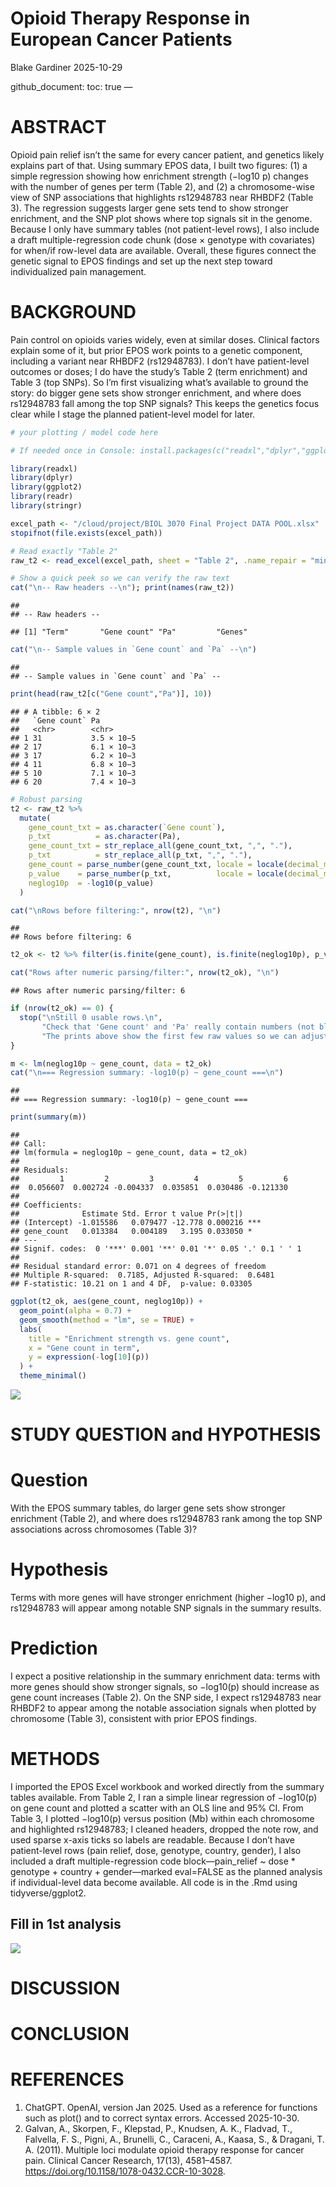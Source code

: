 Opioid Therapy Response in European Cancer Patients
================
Blake Gardiner
2025-10-29

github_document: toc: true —

# ABSTRACT

Opioid pain relief isn’t the same for every cancer patient, and genetics
likely explains part of that. Using summary EPOS data, I built two
figures: (1) a simple regression showing how enrichment strength (−log10
p) changes with the number of genes per term (Table 2), and (2) a
chromosome-wise view of SNP associations that highlights rs12948783 near
RHBDF2 (Table 3). The regression suggests larger gene sets tend to show
stronger enrichment, and the SNP plot shows where top signals sit in the
genome. Because I only have summary tables (not patient-level rows), I
also include a draft multiple-regression code chunk (dose × genotype
with covariates) for when/if row-level data are available. Overall,
these figures connect the genetic signal to EPOS findings and set up the
next step toward individualized pain management.

# BACKGROUND

Pain control on opioids varies widely, even at similar doses. Clinical
factors explain some of it, but prior EPOS work points to a genetic
component, including a variant near RHBDF2 (rs12948783). I don’t have
patient-level outcomes or doses; I do have the study’s Table 2 (term
enrichment) and Table 3 (top SNPs). So I’m first visualizing what’s
available to ground the story: do bigger gene sets show stronger
enrichment, and where does rs12948783 fall among the top SNP signals?
This keeps the genetics focus clear while I stage the planned
patient-level model for later.

``` r
# your plotting / model code here
```

``` r
# If needed once in Console: install.packages(c("readxl","dplyr","ggplot2","readr","stringr"))

library(readxl)
library(dplyr)
library(ggplot2)
library(readr)
library(stringr)

excel_path <- "/cloud/project/BIOL 3070 Final Project DATA POOL.xlsx"
stopifnot(file.exists(excel_path))

# Read exactly "Table 2"
raw_t2 <- read_excel(excel_path, sheet = "Table 2", .name_repair = "minimal")

# Show a quick peek so we can verify the raw text
cat("\n-- Raw headers --\n"); print(names(raw_t2))
```

    ## 
    ## -- Raw headers --

    ## [1] "Term"       "Gene count" "Pa"         "Genes"

``` r
cat("\n-- Sample values in `Gene count` and `Pa` --\n")
```

    ## 
    ## -- Sample values in `Gene count` and `Pa` --

``` r
print(head(raw_t2[c("Gene count","Pa")], 10))
```

    ## # A tibble: 6 × 2
    ##   `Gene count` Pa         
    ##   <chr>        <chr>      
    ## 1 31           3.5 × 10−5 
    ## 2 17           6.1 × 10−3 
    ## 3 17           6.2 × 10−3 
    ## 4 11           6.8 × 10−3 
    ## 5 10           7.1 × 10−3 
    ## 6 20           7.4 × 10−3 

``` r
# Robust parsing
t2 <- raw_t2 %>%
  mutate(
    gene_count_txt = as.character(`Gene count`),
    p_txt          = as.character(Pa),
    gene_count_txt = str_replace_all(gene_count_txt, ",", "."),
    p_txt          = str_replace_all(p_txt, ",", "."),
    gene_count = parse_number(gene_count_txt, locale = locale(decimal_mark = ".")),
    p_value    = parse_number(p_txt,          locale = locale(decimal_mark = ".")),
    neglog10p  = -log10(p_value)
  )

cat("\nRows before filtering:", nrow(t2), "\n")
```

    ## 
    ## Rows before filtering: 6

``` r
t2_ok <- t2 %>% filter(is.finite(gene_count), is.finite(neglog10p), p_value > 0)

cat("Rows after numeric parsing/filter:", nrow(t2_ok), "\n")
```

    ## Rows after numeric parsing/filter: 6

``` r
if (nrow(t2_ok) == 0) {
  stop("\nStill 0 usable rows.\n",
       "Check that 'Gene count' and 'Pa' really contain numbers (not blanks or text labels).\n",
       "The prints above show the first few raw values so we can adjust parsing if needed.")
}

m <- lm(neglog10p ~ gene_count, data = t2_ok)
cat("\n=== Regression summary: -log10(p) ~ gene_count ===\n")
```

    ## 
    ## === Regression summary: -log10(p) ~ gene_count ===

``` r
print(summary(m))
```

    ## 
    ## Call:
    ## lm(formula = neglog10p ~ gene_count, data = t2_ok)
    ## 
    ## Residuals:
    ##         1         2         3         4         5         6 
    ##  0.056607  0.002724 -0.004337  0.035851  0.030486 -0.121330 
    ## 
    ## Coefficients:
    ##              Estimate Std. Error t value Pr(>|t|)    
    ## (Intercept) -1.015586   0.079477 -12.778 0.000216 ***
    ## gene_count   0.013384   0.004189   3.195 0.033050 *  
    ## ---
    ## Signif. codes:  0 '***' 0.001 '**' 0.01 '*' 0.05 '.' 0.1 ' ' 1
    ## 
    ## Residual standard error: 0.071 on 4 degrees of freedom
    ## Multiple R-squared:  0.7185, Adjusted R-squared:  0.6481 
    ## F-statistic: 10.21 on 1 and 4 DF,  p-value: 0.03305

``` r
ggplot(t2_ok, aes(gene_count, neglog10p)) +
  geom_point(alpha = 0.7) +
  geom_smooth(method = "lm", se = TRUE) +
  labs(
    title = "Enrichment strength vs. gene count",
    x = "Gene count in term",
    y = expression(-log[10](p))
  ) +
  theme_minimal()
```

![](Final-Maybe_files/figure-gfm/fig_reg_table2-1.png)<!-- -->

# STUDY QUESTION and HYPOTHESIS

# Question

With the EPOS summary tables, do larger gene sets show stronger
enrichment (Table 2), and where does rs12948783 rank among the top SNP
associations across chromosomes (Table 3)?

# Hypothesis

Terms with more genes will have stronger enrichment (higher −log10 p),
and rs12948783 will appear among notable SNP signals in the summary
results.

# Prediction

I expect a positive relationship in the summary enrichment data: terms
with more genes should show stronger signals, so −log10(p) should
increase as gene count increases (Table 2). On the SNP side, I expect
rs12948783 near RHBDF2 to appear among the notable association signals
when plotted by chromosome (Table 3), consistent with prior EPOS
findings.

# METHODS

I imported the EPOS Excel workbook and worked directly from the summary
tables available. From Table 2, I ran a simple linear regression of
−log10(p) on gene count and plotted a scatter with an OLS line and 95%
CI. From Table 3, I plotted −log10(p) versus position (Mb) within each
chromosome and highlighted rs12948783; I cleaned headers, dropped the
note row, and used sparse x-axis ticks so labels are readable. Because I
don’t have patient-level rows (pain relief, dose, genotype, country,
gender), I also included a draft multiple-regression code
block—pain_relief ~ dose \* genotype + country + gender—marked
eval=FALSE as the planned analysis if individual-level data become
available. All code is in the .Rmd using tidyverse/ggplot2.

## Fill in 1st analysis

![](Final-Maybe_files/figure-gfm/fig_table3_clean_ticks-1.png)<!-- -->

# DISCUSSION

# CONCLUSION

# REFERENCES

1.  ChatGPT. OpenAI, version Jan 2025. Used as a reference for functions
    such as plot() and to correct syntax errors. Accessed 2025-10-30.
2.  Galvan, A., Skorpen, F., Klepstad, P., Knudsen, A. K., Fladvad, T.,
    Falvella, F. S., Pigni, A., Brunelli, C., Caraceni, A., Kaasa, S., &
    Dragani, T. A. (2011). Multiple loci modulate opioid therapy
    response for cancer pain. Clinical Cancer Research, 17(13),
    4581–4587. <https://doi.org/10.1158/1078-0432.CCR-10-3028>.
